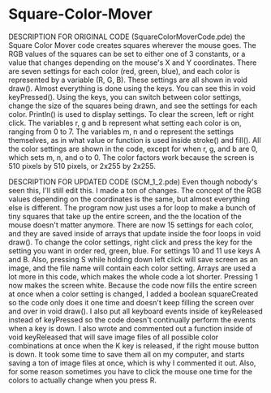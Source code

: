 # Square-Color-Mover

DESCRIPTION FOR ORIGINAL CODE (SquareColorMoverCode.pde)
the Square Color Mover code creates squares wherever the mouse goes. 
The RGB values of the squares can be set to either one of 3 constants, or a value that changes depending on the mouse's X and Y coordinates.
There are seven settings for each color (red, green, blue), and each color is represented by a variable (R, G, B).
These settings are all shown in void draw().
Almost everything is done using the keys. You can see this in void keyPressed().
Using the keys, you can switch between color settings, change the size of the squares being drawn, and see the settings for each color.
Println() is used to display settings.
To clear the screen, left or right click.
The variables r, g and b represent what setting each color is on, ranging from 0 to 7. 
The variables m, n and o represent the settings themselves, as in what value or function is used inside stroke() and fill().
All the color settings are shown in the code, except for when r, g, and b are 0, which sets m, n, and o to 0.
The color factors work because the screen is 510 pixels by 510 pixels, or 2x255 by 2x255.

DESCRIPTION FOR UPDATED CODE (SCM_1_2.pde)
Even though nobody's seen this, I'll still edit this. I made a ton of changes. The concept of the RGB values depending on the coordinates is the same, but almost everything else is different. The program now just uses a for loop to make a bunch of tiny squares that take up the entire screen, and the the location of the mouse doesn't matter anymore. There are now 15 settings for each color, and they are saved inside of arrays that update inside the foor loops in void draw(). To change the color settings, right click and press the key for the setting you want in order red, green, blue. For settings 10 and 11 use keys A and B.  Also, pressing S while holding down left click will save screen as an image, and the file name will contain each color setting. Arrays are used a lot more in this code, which makes the whole code a lot shorter. Pressing 1 now makes the screen white. Because the code now fills the entire screen at once when a color setting is changed, I added a boolean squareCreated so the code only does it one time and doesn't keep filling the screen over and over in void draw(). I also put all keyboard events inside of keyReleased instead of keyPressed so the code doesn't continually perform the events when a key is down. I also wrote and commented out a function inside of void keyReleased that will save image files of all possible color combinations at once when the K key is released, if the right mouse button is down.  It took some time to save them all on my computer, and starts saving a ton of image files at once, which is why I commented it out. Also, for some reason sometimes you have to click the mouse one time for the colors to actually change when you press R.


